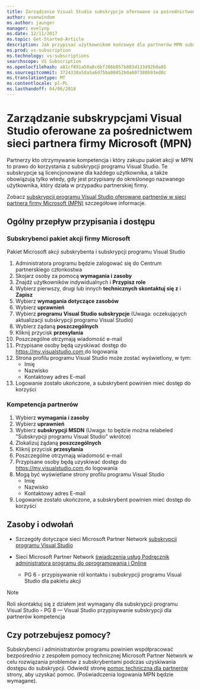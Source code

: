 ```yaml
---
title: Zarządzanie Visual Studio subskrypcje oferowane za pośrednictwem sieci partnera firmy Microsoft (MPN) | Dokumentacja firmy Microsoft
author: evanwindom
ms.author: jaunger
manager: evelynp
ms.date: 12/11/2017
ms.topic: Get-Started-Article
description: Jak przypisać użytkownikom końcowym dla partnerów MPN subskrypcji programu Visual Studio.
ms.prod: vs-subscription
ms.technology: vs-subscriptions
searchscope: VS Subscription
ms.openlocfilehash: a81cf891a58a8c6bf206b057b883d133d92b0a85
ms.sourcegitcommit: 3724338a5da5a6d75ba00452b0a607388b93ed0c
ms.translationtype: MT
ms.contentlocale: pl-PL
ms.lasthandoff: 04/06/2018
---
```

# <a name="managing-visual-studio-subscriptions-offered-through-the-microsoft-partner-network-mpn"></a>Zarządzanie subskrypcjami Visual Studio oferowane za pośrednictwem sieci partnera firmy Microsoft (MPN)

Partnerzy kto otrzymywanie kompetencja i który zakupu pakiet akcji w MPN to prawo do korzystania z subskrypcji programu Visual Studio. Te subskrypcje są licencjonowane dla każdego użytkownika, a także obowiązują tylko wtedy, gdy jest przypisany do określonego nazwanego użytkownika, który działa w przypadku partnerskiej firmy.

Zobacz [subskrypcji programu Visual Studio oferowane partnerów w sieci partnera firmy Microsoft (MPN)](program-mpn.md) szczegółowe informacje.

## <a name="high-level-assignment-and-access-flow"></a>Ogólny przepływ przypisania i dostępu

### <a name="microsoft-action-pack-subscribers"></a>Subskrybenci pakiet akcji firmy Microsoft
Pakiet Microsoft akcji subskrybenta i subskrypcji programu Visual Studio

1. Administratora programu będzie zalogować się do Centrum partnerskiego członkostwa
2. Skojarz osoby za pomocą **wymagania i zasoby**
3. Znajdź użytkowników indywidualnych i **Przypisz role**
4. Wybierz pierwszy, drugi lub innych **technicznych skontaktuj się z** i **Zapisz**
5. Wybierz **wymagania dotyczące zasobów**
6. Wybierz **uprawnień**
7. Wybierz **programu Visual Studio subskrypcje** (Uwaga: oczekujących aktualizacji subskrypcji programu Visual Studio)
8. Wybierz żądaną **poszczególnych**
9. Kliknij przycisk **przesyłania**
10. Poszczególne otrzymają wiadomość e-mail
11. Przypisane osoby będą uzyskiwać dostęp do [ https://my.visualstudio.com ](https://my.visualstudio.com?wt.mc_id=o~msft~docs) do logowania
12. Strona profilu programu Visual Studio może zostać wyświetlony, w tym:
    - Imię
    - Nazwisko
    - Kontaktowy adres E-mail
13. Logowanie zostało ukończone, a subskrybent powinien mieć dostęp do korzyści


### <a name="competency-partners"></a>Kompetencja partnerów
1. Wybierz **wymagania i zasoby**
2. Wybierz **uprawnień**
3. Wybierz **subskrypcji MSDN** (Uwaga: to będzie można relabeled "Subskrypcji programu Visual Studio" wkrótce)
4. Zlokalizuj żądaną **poszczególnych**
5. Kliknij przycisk **przesyłania**
6. Poszczególne otrzymają wiadomość e-mail
7. Przypisane osoby będą uzyskiwać dostęp do [ https://my.visualstudio.com ](https://my.visualstudio.com?wt.mc_id=o~msft~docs) do logowania
8. Mogą być wyświetlane strony profilu programu Visual Studio
    - Imię
    - Nazwisko
    - Kontaktowy adres E-mail
9. Logowanie zostało ukończone, a subskrybent powinien mieć dostęp do korzyści

## <a name="resources-and-references"></a>Zasoby i odwołań

- Szczegóły dotyczące sieci Microsoft Partner Network [subskrypcji programu Visual Studio](https://partner.microsoft.com/membership/msdn-subscriptions)

- Sieci Microsoft Partner Network [świadczenia usług Podręcznik administratora programu do oprogramowania i Online](https://assets.microsoft.com/Program-Administrator-Guide-to-Software-and-Online-Services-Benefits_1.pdf)
    - PG 6 - przypisywanie ról kontaktu i subskrypcji programu Visual Studio dla pakietu akcji

> [!NOTE]
> Roli skontaktuj się z działem jest wymagany dla subskrypcji programu Visual Studio
    - PG 8 — Visual Studio przypisywanie subskrypcji dla partnerów kompetencja

## <a name="need-help"></a>Czy potrzebujesz pomocy?
Subskrybenci i administratorów programu powinien współpracować bezpośrednio z zespołem pomocy technicznej Microsoft Partner Network w celu rozwiązania problemów z subskrybentami podczas uzyskiwania dostępu do subskrypcji. Odwiedź stronę [pomoc techniczna dla partnerów](https://partner.microsoft.com/support) strony, aby uzyskać pomoc. (Poświadczenia logowania MPN będzie wymagane).
